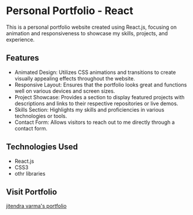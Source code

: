 # Personal Portfolio - React 

This is a personal portfolio website created using React.js, focusing on animation and responsiveness to showcase my skills, projects, and experience.

## Features

- Animated Design: Utilizes CSS animations and transitions to create visually appealing effects throughout the website.
- Responsive Layout: Ensures that the portfolio looks great and functions well on various devices and screen sizes.
- Project Showcase: Provides a section to display featured projects with descriptions and links to their respective repositories or live demos.
- Skills Section: Highlights my skills and proficiencies in various technologies or tools.
- Contact Form: Allows visitors to reach out to me directly through a contact form.

## Technologies Used

- React.js
- CSS3
- othr libraries

## Visit Portfolio

[jitendra varma's portfolio](https://jitendra-varma.vercel.app/)

